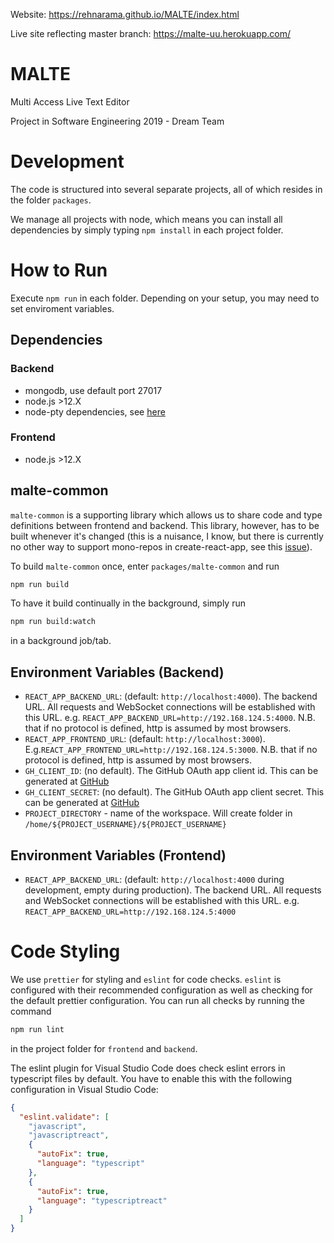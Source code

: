 Website: https://rehnarama.github.io/MALTE/index.html

Live site reflecting master branch: https://malte-uu.herokuapp.com/
# MALTE

Multi Access Live Text Editor

Project in Software Engineering 2019 - Dream Team

# Development

The code is structured into several separate projects, all of which resides
in the folder `packages`.

We manage all projects with node, which means you can install all dependencies
by simply typing `npm install` in each project folder.

# How to Run

Execute `npm run` in each folder. Depending on your setup, you may need to set enviroment variables.

## Dependencies

### Backend

- mongodb, use default port 27017
- node.js >12.X
- node-pty dependencies, see [here](https://github.com/microsoft/node-pty#dependencies)

### Frontend

- node.js >12.X

## malte-common

`malte-common` is a supporting library which allows us to share code and type
definitions between frontend and backend. This library, however, has to be
built whenever it's changed (this is a nuisance, I know, but there is currently
no other way to support mono-repos in create-react-app, see this
[issue](https://github.com/facebook/create-react-app/issues/1333)).

To build `malte-common` once, enter `packages/malte-common` and run

```sh
npm run build
```

To have it build continually in the background, simply run

```sh
npm run build:watch
```

in a background job/tab.

## Environment Variables (Backend)

- `REACT_APP_BACKEND_URL`: (default: `http://localhost:4000`). The backend URL. All requests and WebSocket connections will be established with this URL. e.g. `REACT_APP_BACKEND_URL=http://192.168.124.5:4000`. N.B. that if no protocol is defined, http is assumed by most browsers.
- `REACT_APP_FRONTEND_URL`: (default: `http://localhost:3000`). E.g.`REACT_APP_FRONTEND_URL=http://192.168.124.5:3000`. N.B. that if no protocol is defined, http is assumed by most browsers.
- `GH_CLIENT_ID`: (no default). The GitHub OAuth app client id. This can be generated at [GitHub](https://github.com/settings/developers)
- `GH_CLIENT_SECRET`: (no default). The GitHub OAuth app client secret. This can be generated at [GitHub](https://github.com/settings/developers)
- `PROJECT_DIRECTORY` - name of the workspace. Will create folder in `/home/${PROJECT_USERNAME}/${PROJECT_USERNAME}`

## Environment Variables (Frontend)
- `REACT_APP_BACKEND_URL`: (default: `http://localhost:4000` during development, empty during production). The backend URL. All requests and WebSocket connections will be established with this URL. e.g. `REACT_APP_BACKEND_URL=http://192.168.124.5:4000`

# Code Styling

We use `prettier` for styling and `eslint` for code checks. `eslint` is
configured with their recommended configuration as well as checking for the
default prettier configuration. You can run all checks by running the command

```sh
npm run lint
```

in the project folder for `frontend` and `backend`.

The eslint plugin for Visual Studio Code does check eslint errors in typescript
files by default. You have to enable this with the following configuration in
Visual Studio Code:

```json
{
  "eslint.validate": [
    "javascript",
    "javascriptreact",
    {
      "autoFix": true,
      "language": "typescript"
    },
    {
      "autoFix": true,
      "language": "typescriptreact"
    }
  ]
}
```
